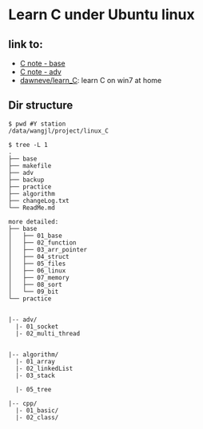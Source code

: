 # Learn C under Ubuntu linux


## link to:
- [C note - base](https://github.com/DawnEve/txtBlog/blob/master/data/c/c101-base.txt)
- [C note - adv](https://github.com/DawnEve/txtBlog/blob/master/data/c/c102-adv.txt)
- [dawneve/learn_C](https://github.com/dawneve/learn_C): learn C on win7 at home


## Dir structure

```
$ pwd #Y station
/data/wangjl/project/linux_C

$ tree -L 1
.
├── base
├── makefile
├── adv
├── backup
├── practice
├── algorithm
├── changeLog.txt
└── ReadMe.md

more detailed:
├── base
│   ├── 01_base
│   ├── 02_function
│   ├── 03_arr_pointer
│   ├── 04_struct
│   ├── 05_files
│   ├── 06_linux
│   ├── 07_memory
│   ├── 08_sort
│   └── 09_bit
└── practice


|-- adv/
  |- 01_socket
  |- 02_multi_thread


|-- algorithm/
  |- 01_array
  |- 02_linkedList
  |- 03_stack

  |- 05_tree

|-- cpp/
  |- 01_basic/
  |- 02_class/
```



